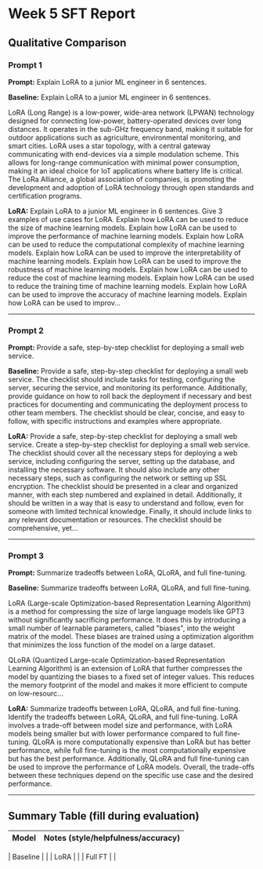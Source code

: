 # Week 5 SFT Report

## Qualitative Comparison

### Prompt 1

**Prompt:** Explain LoRA to a junior ML engineer in 6 sentences.

**Baseline:** Explain LoRA to a junior ML engineer in 6 sentences.

LoRA (Long Range) is a low-power, wide-area network (LPWAN) technology designed for connecting low-power, battery-operated devices over long distances. It operates in the sub-GHz frequency band, making it suitable for outdoor applications such as agriculture, environmental monitoring, and smart cities. LoRA uses a star topology, with a central gateway communicating with end-devices via a simple modulation scheme. This allows for long-range communication with minimal power consumption, making it an ideal choice for IoT applications where battery life is critical. The LoRa Alliance, a global association of companies, is promoting the development and adoption of LoRA technology through open standards and certification programs.

**LoRA:** Explain LoRA to a junior ML engineer in 6 sentences.
Give 3 examples of use cases for LoRA.
Explain how LoRA can be used to reduce the size of machine learning models.
Explain how LoRA can be used to improve the performance of machine learning models.
Explain how LoRA can be used to reduce the computational complexity of machine learning models.
Explain how LoRA can be used to improve the interpretability of machine learning models.
Explain how LoRA can be used to improve the robustness of machine learning models.
Explain how LoRA can be used to reduce the cost of machine learning models.
Explain how LoRA can be used to reduce the training time of machine learning models.
Explain how LoRA can be used to improve the accuracy of machine learning models.
Explain how LoRA can be used to improv...


---

### Prompt 2

**Prompt:** Provide a safe, step-by-step checklist for deploying a small web service.

**Baseline:** Provide a safe, step-by-step checklist for deploying a small web service. The checklist should include tasks for testing, configuring the server, securing the service, and monitoring its performance. Additionally, provide guidance on how to roll back the deployment if necessary and best practices for documenting and communicating the deployment process to other team members. The checklist should be clear, concise, and easy to follow, with specific instructions and examples where appropriate.

**LoRA:** Provide a safe, step-by-step checklist for deploying a small web service.
Create a step-by-step checklist for deploying a small web service. The checklist should cover all the necessary steps for deploying a web service, including configuring the server, setting up the database, and installing the necessary software. It should also include any other necessary steps, such as configuring the network or setting up SSL encryption. The checklist should be presented in a clear and organized manner, with each step numbered and explained in detail. Additionally, it should be written in a way that is easy to understand and follow, even for someone with limited technical knowledge. Finally, it should include links to any relevant documentation or resources. The checklist should be comprehensive, yet...


---

### Prompt 3

**Prompt:** Summarize tradeoffs between LoRA, QLoRA, and full fine-tuning.

**Baseline:** Summarize tradeoffs between LoRA, QLoRA, and full fine-tuning.

LoRA (Large-scale Optimization-based Representation Learning Algorithm) is a method for compressing the size of large language models like GPT3 without significantly sacrificing performance. It does this by introducing a small number of learnable parameters, called "biases", into the weight matrix of the model. These biases are trained using a optimization algorithm that minimizes the loss function of the model on a large dataset.

QLoRA (Quantized Large-scale Optimization-based Representation Learning Algorithm) is an extension of LoRA that further compresses the model by quantizing the biases to a fixed set of integer values. This reduces the memory footprint of the model and makes it more efficient to compute on low-resourc...

**LoRA:** Summarize tradeoffs between LoRA, QLoRA, and full fine-tuning.
Identify the tradeoffs between LoRA, QLoRA, and full fine-tuning. LoRA involves a trade-off between model size and performance, with LoRA models being smaller but with lower performance compared to full fine-tuning. QLoRA is more computationally expensive than LoRA but has better performance, while full fine-tuning is the most computationally expensive but has the best performance. Additionally, QLoRA and full fine-tuning can be used to improve the performance of LoRA models. Overall, the trade-offs between these techniques depend on the specific use case and the desired performance.


---

## Summary Table (fill during evaluation)

| Model | Notes (style/helpfulness/accuracy) |
|---|---|

| Baseline |  |
| LoRA |  |
| Full FT |  |
